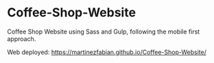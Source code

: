 # Coffee-Shop-Website

Coffee Shop Website using Sass and Gulp, following the mobile first approach. 

Web deployed: https://martinezfabian.github.io/Coffee-Shop-Website/
